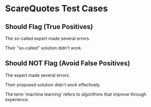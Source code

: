 # ScareQuotes Test Cases

## Should Flag (True Positives)

The so-called expert made several errors.

Their "so-called" solution didn't work.

## Should NOT Flag (Avoid False Positives)

The expert made several errors.

Their proposed solution didn't work effectively.

The term 'machine learning' refers to algorithms that improve through experience.
